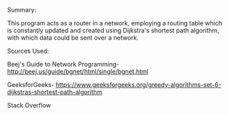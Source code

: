 Summary:

This program acts as a router in a network, employing a routing table which is constantly 
updated and created using Dijkstra's shortest path algorithm, with which data could be 
sent over a network. 

Sources Used:

Beej's Guide to Network Programming- http://beej.us/guide/bgnet/html/single/bgnet.html

GeeksforGeeks- https://www.geeksforgeeks.org/greedy-algorithms-set-6-dijkstras-shortest-path-algorithm

Stack Overflow
